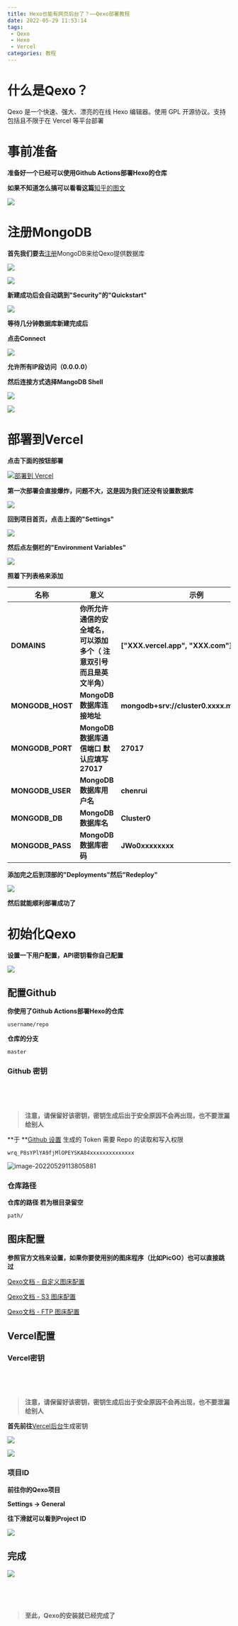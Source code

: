 ```yaml
---
title: Hexo也能有网页后台了？——Qexo部署教程
date: 2022-05-29 11:53:14
tags: 
 - Qexo
 - Hexo
 - Vercel
categories: 教程
---
```


# 什么是Qexo？

Qexo 是一个快速、强大、漂亮的在线 Hexo 编辑器。使用 GPL 开源协议。支持包括且不限于在 Vercel 等平台部署

# 事前准备

**准备好一个已经可以使用Github Actions部署Hexo的仓库**

**如果不知道怎么搞可以看看这篇**[知乎的图文](https://zhuanlan.zhihu.com/p/170563000)

![](https://pic.lanta.cyou/img/2022-05-29_11-33.png)

# 注册MongoDB

**首先我们要去**[注册](https://www.mongodb.com/cloud/atlas/register)MongoDB来给Qexo提供数据库

![](https://pic.lanta.cyou/img/2022-05-29_11-17.png)

![](https://pic.lanta.cyou/img/2022-05-29_11-18.png)

**新建成功后会自动跳到"Security"的"Quickstart"**

![](https://pic.lanta.cyou/img/2022-05-29_11-18_1.png)

**等待几分钟数据库新建完成后**

**点击Connect**

![](https://pic.lanta.cyou/img/2022-05-29_11-21.png)

**允许所有IP段访问（0.0.0.0）**

**然后连接方式选择MangoDB Shell**

![](https://pic.lanta.cyou/img/2022-05-29_11-22.png)

![](https://pic.lanta.cyou/img/2022-05-29_11-23.png)

# 部署到Vercel

**点击下面的按钮部署**

[![部署到 Vercel](https://camo.githubusercontent.com/5e471e99e8e022cf454693e38ec843036ec6301e27ee1e1fa10325b1cb720584/68747470733a2f2f76657263656c2e636f6d2f627574746f6e)](https://vercel.com/new/clone?repository-url=https://github.com/am-abudu/Qexo)

**第一次部署会直接爆炸，问题不大，这是因为我们还没有设置数据库**

![](https://pic.lanta.cyou/img/photo_2022-05-29_11-06-41.jpg)

**回到项目首页，点击上面的"Settings"**

![](https://pic.lanta.cyou/img/2022-05-29_11-26.png)

**然后点左侧栏的"Environment Variables"**

![](https://pic.lanta.cyou/img/2022-05-29_11-27.png)

**照着下列表格来添加**

| **名称**         | **意义**                                                              | **示例**                                    |
| ------------------ | ----------------------------------------------------------------------- | --------------------------------------------- |
| **DOMAINS**      | **你所允许通信的安全域名，可以添加多个（ 注意双引号而且是英文半角）** | **["XXX.vercel.app", "XXX.com"]**           |
| **MONGODB_HOST** | **MongoDB 数据库连接地址**                                            | **mongodb+srv://cluster0.xxxx.mongodb.net** |
| **MONGODB_PORT** | **MongoDB 数据库通信端口 默认应填写 27017**                           | **27017**                                   |
| **MONGODB_USER** | **MongoDB 数据库用户名**                                              | **chenrui**                                 |
| **MONGODB_DB**   | **MongoDB 数据库名**                                                  | **Cluster0**                                |
| **MONGODB_PASS** | **MongoDB 数据库密码**                                                | **JWo0xxxxxxxx**                            |

**添加完之后到顶部的"Deployments"然后"Redeploy"**

![](https://pic.lanta.cyou/img/2022-05-29_11-30.png)

**然后就能顺利部署成功了**

# 初始化Qexo

**设置一下用户配置，API密钥看你自己配置**

![](https://pic.lanta.cyou/img/2022-05-29_11-32.png)

## 配置Github

**你使用了Github Actions部署Hexo的仓库**

```
username/repo
```

**仓库的分支**

```
master
```

### Github 密钥

​

​

> **注意，请保留好该密钥，密钥生成后出于安全原因不会再出现，也不要泄漏给别人**

**</div>**

**于 **[Github 设置](https://github.com/settings/tokens) 生成的 Token 需要 Repo 的读取和写入权限

```
wrq_P8sYPlYA9fjMlOPEYSKA84xxxxxxxxxxxxxx
```

![image-20220529113805881](file:///home/lanta/.config/Typora/typora-user-images/image-20220529113805881.png?lastModify=1653796403)

### 仓库路径

**仓库的路径 若为根目录留空**

```
path/
```

## 图床配置

**参照官方文档来设置，如果你要使用别的图床程序（比如PicGO）也可以直接跳过**

[Qexo文档 - 自定义图床配置](https://github.com/Qexo/Qexo/wiki/%E8%87%AA%E5%AE%9A%E4%B9%89%E5%9B%BE%E5%BA%8A%E9%85%8D%E7%BD%AE)

[Qexo文档 - S3 图床配置](https://github.com/Qexo/Qexo/wiki/S3-%E5%9B%BE%E5%BA%8A%E9%85%8D%E7%BD%AE)

[Qexo文档 - FTP 图床配置](https://github.com/Qexo/Qexo/wiki/FTP-%E5%9B%BE%E5%BA%8A%E9%85%8D%E7%BD%AE)

## Vercel配置

### Vercel密钥

​

​

> **注意，请保留好该密钥，密钥生成后出于安全原因不会再出现，也不要泄漏给别人**

**</div>**

**首先前往**[Vercel后台](https://vercel.com/account/tokens)生成密钥

![](https://pic.lanta.cyou/img/2022-05-29_11-42.png)

![](https://pic.lanta.cyou/img/2022-05-29_11-43.png)

### 项目ID

**前往你的Qexo项目**

**Settings -> General**

**往下滑就可以看到Project ID**

![](https://pic.lanta.cyou/img/2022-05-29_11-45.png)

## 完成

![](https://pic.lanta.cyou/img/2022-05-29_11-50.png)

​

​

> **至此，Qexo的安装就已经完成了**

**</div>**

